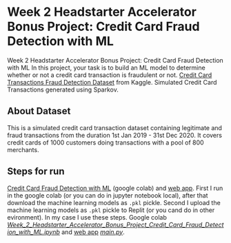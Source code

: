 # Week 2 Headstarter Accelerator Bonus Project: Credit Card Fraud Detection with ML
Week 2 Headstarter Accelerator Bonus Project: Credit Card Fraud Detection with ML
In this project, your task is to build an ML model to determine whether or not a credit card transaction is fraudulent or not.
[Credit Card Transactions Fraud Detection Dataset](https://www.kaggle.com/datasets/kartik2112/fraud-detection/data) from Kaggle. Simulated Credit Card Transactions generated using Sparkov.

## About Dataset

This is a simulated credit card transaction dataset containing legitimate and fraud transactions from the duration 1st Jan 2019 - 31st Dec 2020. It covers credit cards of 1000 customers doing transactions with a pool of 800 merchants.

## Steps for run
[Credit Card Fraud Detection with ML](https://github.com/AslauAlexandru/Week-2-Headstarter-Accelerator-Bonus-Project-Credit-Card-Fraud-Detection-with-ML/blob/main/Week_2_Headstarter_Accelerator_Bonus_Project_Credit_Card_Fraud_Detection_with_ML.ipynb) (google colab) and [web app](https://github.com/AslauAlexandru/Week-2-Headstarter-Accelerator-Bonus-Project-Credit-Card-Fraud-Detection-with-ML/blob/main/main.py).
First I run in the google colab (or you can do in jupyter notebook local), after that download the machine learning models as ```.pkl``` pickle. Second I upload the machine learning models as ```.pkl``` pickle to Replit (or you cand do in other evironment). In my case I use these steps. Google colab [*Week_2_Headstarter_Accelerator_Bonus_Project_Credit_Card_Fraud_Detection_with_ML.ipynb*](https://github.com/AslauAlexandru/Week-2-Headstarter-Accelerator-Bonus-Project-Credit-Card-Fraud-Detection-with-ML/blob/main/Week_2_Headstarter_Accelerator_Bonus_Project_Credit_Card_Fraud_Detection_with_ML.ipynb) and [web app](https://github.com/AslauAlexandru/Week-2-Headstarter-Accelerator-Bonus-Project-Credit-Card-Fraud-Detection-with-ML/blob/main/main.py) [*main.py*](https://github.com/AslauAlexandru/Week-2-Headstarter-Accelerator-Bonus-Project-Credit-Card-Fraud-Detection-with-ML/blob/main/main.py).
